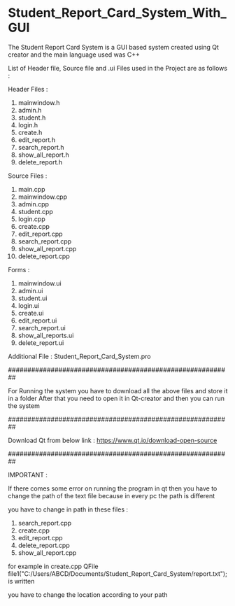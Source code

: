 # Student_Report_Card_System_With_GUI

The Student Report Card System is a GUI based system created using Qt creator and the main language used was C++ 

List of Header file, Source file and .ui Files used in the Project are as follows :

  Header Files :
1. mainwindow.h
2. admin.h
3. student.h
4. login.h
5. create.h
6. edit_report.h
7. search_report.h
8. show_all_report.h
9. delete_report.h

 Source Files :
1. main.cpp
2. mainwindow.cpp
3. admin.cpp
4. student.cpp
5. login.cpp
6. create.cpp
7. edit_report.cpp
8. search_report.cpp
9. show_all_report.cpp
10. delete_report.cpp

 Forms :
1. mainwindow.ui
2. admin.ui
3. student.ui
4. login.ui
5. create.ui
6. edit_report.ui
7. search_report.ui
8. show_all_reports.ui
9. delete_report.ui

 Additional File :
Student_Report_Card_System.pro

##########################################################

For Running the system you have to download all the above files and store it in a folder
After that you need to open it in Qt-creator and then you can run the system

##########################################################

Download Qt from below link :
https://www.qt.io/download-open-source

##########################################################

IMPORTANT :

If there comes some error on running the program in qt then you have to change the path of the text file because in every pc the path is different

you have to change in path in these files :
1. search_report.cpp
2. create.cpp
3. edit_report.cpp
4. delete_report.cpp
5. show_all_report.cpp

for example in create.cpp
QFile file1("C:/Users/ABCD/Documents/Student_Report_Card_System/report.txt");   is written

you have to change the location according to your path
